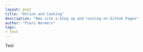 ```yaml
---
layout: post
title: "Online and Cooking"
description: "New site a blog up and running on Github Pages"
author: "Piers Warmers"
tags:
- Test
---
```

Test